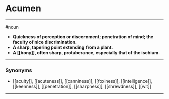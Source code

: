 # Acumen
---
#noun
- **Quickness of perception or discernment; penetration of mind; the faculty of nice discrimination.**
- **A sharp, tapering point extending from a plant.**
- **A [[bony]], often sharp, protuberance, especially that of the ischium.**
---
### Synonyms
- [[acuity]], [[acuteness]], [[canniness]], [[foxiness]], [[intelligence]], [[keenness]], [[penetration]], [[sharpness]], [[shrewdness]], [[wit]]
---
